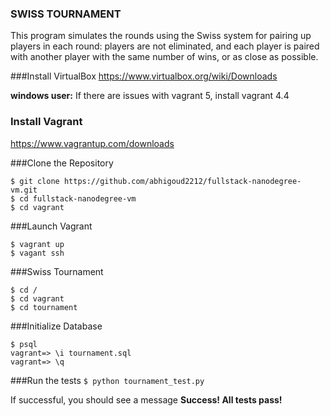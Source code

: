 ### SWISS TOURNAMENT
This program simulates the rounds using the Swiss system for pairing up players in each round: players are not eliminated, and each player is paired with another player with the same number of wins, or as close as possible.

###Install VirtualBox
https://www.virtualbox.org/wiki/Downloads

**windows user:** If there are issues with vagrant 5,  install vagrant 4.4

### Install Vagrant
https://www.vagrantup.com/downloads

###Clone the Repository
```
$ git clone https://github.com/abhigoud2212/fullstack-nanodegree-vm.git
$ cd fullstack-nanodegree-vm
$ cd vagrant
```
###Launch Vagrant
```
$ vagrant up 
$ vagant ssh
```

###Swiss Tournament
```
$ cd /
$ cd vagrant
$ cd tournament
```
###Initialize Database
```
$ psql
vagrant=> \i tournament.sql
vagrant=> \q
```
###Run the tests
`$ python tournament_test.py`

If successful, you should see a message **Success!  All tests pass!**
